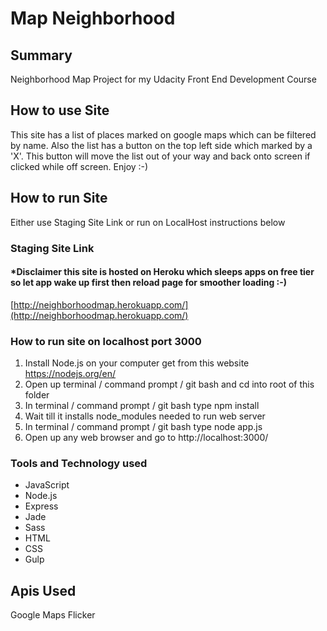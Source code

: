 # Map Neighborhood

## Summary

Neighborhood Map Project for my Udacity Front End Development Course

## How to use Site
This site has a list of places marked on google maps which can be filtered by name.  Also the list has a button on the top left side which marked by a 'X'.  This button will move the list out of your way and back onto screen if clicked while off screen.  Enjoy :-)

## How to run Site
Either use Staging Site Link or run on LocalHost instructions below

### Staging Site Link
#### *Disclaimer this site is hosted on Heroku which sleeps apps on free tier so let app wake up first then reload page for smoother loading :-)
[http://neighborhoodmap.herokuapp.com/](http://neighborhoodmap.herokuapp.com/)

### How to run site on localhost port 3000
1. Install Node.js on your computer get from this website https://nodejs.org/en/
2. Open up terminal / command prompt / git bash and cd into root of this folder
3. In terminal / command prompt / git bash type npm install
4. Wait till it installs node_modules needed to run web server
5. In terminal / command prompt / git bash type node app.js
6. Open up any web browser and go to http://localhost:3000/

### Tools and Technology used

* JavaScript
* Node.js
* Express
* Jade
* Sass
* HTML
* CSS
* Gulp

## Apis Used
Google Maps
Flicker
